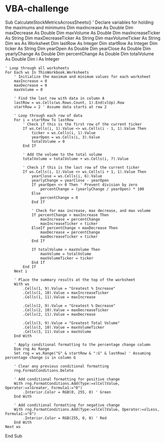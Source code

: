 # VBA-challenge

Sub CalculateStockMetricsAcrossSheets()
    ' Declare variables for holding the maximums and minimums
    Dim maxIncrease As Double
    Dim maxDecrease As Double
    Dim maxVolume As Double
    Dim maxIncreaseTicker As String
    Dim maxDecreaseTicker As String
    Dim maxVolumeTicker As String
    Dim ws As Worksheet
    Dim lastRow As Integer
    Dim startRow As Integer
    Dim ticker As String
    Dim yearOpen As Double
    Dim yearClose As Double
    Dim yearlyChange As Double
    Dim percentChange As Double
    Dim totalVolume As Double
    Dim i As Integer
    
    ' Loop through all worksheets
    For Each ws In ThisWorkbook.Worksheets
        ' Initialize the maximum and minimum values for each worksheet
        maxIncrease = 0
        maxDecrease = 0
        maxVolume = 0
        
        ' Find the last row with data in column A
        lastRow = ws.Cells(ws.Rows.Count, 1).End(xlUp).Row
        startRow = 2 ' Assume data starts at row 2
        
        ' Loop through each row of data
        For i = startRow To lastRow
            ' Check if this is the first row of the current ticker
            If ws.Cells(i, 1).Value <> ws.Cells(i - 1, 1).Value Then
                ticker = ws.Cells(i, 1).Value
                yearOpen = ws.Cells(i, 3).Value
                totalVolume = 0
            End If
            
            ' Add the volume to the total volume
            totalVolume = totalVolume + ws.Cells(i, 7).Value
            
            ' Check if this is the last row of the current ticker
            If ws.Cells(i, 1).Value <> ws.Cells(i + 1, 1).Value Then
                yearClose = ws.Cells(i, 6).Value
                yearlyChange = yearClose - yearOpen
                If yearOpen <> 0 Then ' Prevent division by zero
                    percentChange = (yearlyChange / yearOpen) * 100
                Else
                    percentChange = 0
                End If
                
                ' Check for max increase, max decrease, and max volume
                If percentChange > maxIncrease Then
                    maxIncrease = percentChange
                    maxIncreaseTicker = ticker
                ElseIf percentChange < maxDecrease Then
                    maxDecrease = percentChange
                    maxDecreaseTicker = ticker
                End If
                
                If totalVolume > maxVolume Then
                    maxVolume = totalVolume
                    maxVolumeTicker = ticker
                End If
            End If
        Next i
        
        ' Place the summary results at the top of the worksheet
        With ws
            .Cells(1, 9).Value = "Greatest % Increase"
            .Cells(1, 10).Value = maxIncreaseTicker
            .Cells(1, 11).Value = maxIncrease
            
            .Cells(2, 9).Value = "Greatest % Decrease"
            .Cells(2, 10).Value = maxDecreaseTicker
            .Cells(2, 11).Value = maxDecrease
            
            .Cells(3, 9).Value = "Greatest Total Volume"
            .Cells(3, 10).Value = maxVolumeTicker
            .Cells(3, 11).Value = maxVolume
        End With
        
        ' Apply conditional formatting to the percentage change column
        Dim rng As Range
        Set rng = ws.Range("G" & startRow & ":G" & lastRow) ' Assuming percentage change is in column G
        
        ' Clear any previous conditional formatting
        rng.FormatConditions.Delete
        
        ' Add conditional formatting for positive change
        With rng.FormatConditions.Add(Type:=xlCellValue, Operator:=xlGreater, Formula1:="0")
            .Interior.Color = RGB(0, 255, 0) ' Green
        End With
        
        ' Add conditional formatting for negative change
        With rng.FormatConditions.Add(Type:=xlCellValue, Operator:=xlLess, Formula1:="0")
            .Interior.Color = RGB(255, 0, 0) ' Red
        End With
    Next ws
End Sub
